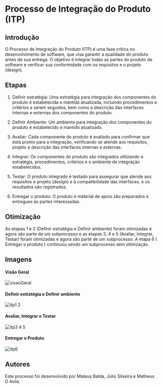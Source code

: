 # Processo de Integração do Produto (ITP)

## Introdução

O Processo de Integração do Produto (ITP) é uma fase crítica no desenvolvimento de software, que visa garantir a qualidade do produto antes de sua entrega. O objetivo é integrar todas as partes do produto de software e verificar sua conformidade com os requisitos e o projeto (design).

## Etapas
   1. Definir estratégia: Uma estratégia para integração dos componentes do produto é estabelecida e mantida atualizada, incluindo procedimentos e critérios a serem seguidos, bem como a descrição das interfaces internas e externas dos componentes do produto.

   2. Definir Ambiente: Um ambiente para integração dos componentes do produto é estabelecido e mantido atualizado.

   3. Avaliar: Cada componente do produto é avaliado para confirmar que está pronto para a integração, verificando se atende aos requisitos, projeto e descrição das interfaces internas e externas.

   4. Integrar: Os componentes do produto são integrados utilizando a estratégia, procedimentos, critérios e o ambiente de integração estabelecidos.

   5. Testar: O produto integrado é testado para assegurar que atende aos requisitos e projeto (design) e à compatibilidade das interfaces, e os resultados são registrados.

   6. Entregar o produto: O produto e material de apoio são preparados e entregues às partes interessadas.
   
## Otimização

As etapas 1 e 2 (Definir estratégia e Definir ambiente) foram otimizadas e agora são parte de um subprocesso e as etapas 3, 4 e 5 (Avaliar, Integrar, Testar) foram otimizadas e agora são parte de um subprocesso. A etapa 6 ( Entregar o produto ) continuou sendo um subprocesso sem otimização.

## Imagens

#### Visão Geral
![visaoGeral](https://user-images.githubusercontent.com/94808306/218168702-f79bc055-8c68-4e7d-9b09-0f59e8c37ec2.png)

#### Definir estratégia e Definir ambiente
![itp1 2](https://user-images.githubusercontent.com/94808306/218168815-00f3040b-ef22-4e01-be22-11283ea1cd68.png)

#### Avaliar, Integrar e Testar
![itp3 4 5](https://user-images.githubusercontent.com/94808306/218168909-468f95f0-5946-400b-9d82-f82e334d0a49.png)

#### Entregar o Produto
![itp6](https://user-images.githubusercontent.com/94808306/218168973-b1cafb08-05a5-495f-9687-3938641bf2cf.png)

## Autores
Este processo foi desenvolvido por Mateus Balda, Julio Silveira e Matheus D Avila.
